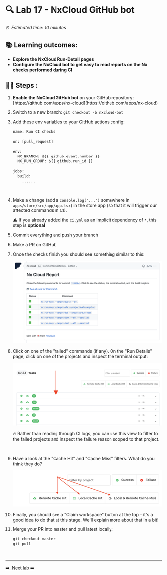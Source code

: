 # 🔍 Lab 17 - NxCloud GitHub bot

###### ⏰ &nbsp;Estimated time: 10 minutes

## 📚 Learning outcomes:

- **Explore the NxCloud Run-Detail pages**
- **Configure the NxCloud bot to get easy to read reports on the Nx checks performed during CI**
  <br />

## 🏋️‍♀️ Steps :

1. **Enable the NxCloud GitHub bot** on your GitHub repository: [https://github.com/apps/nx-cloud](https://github.com/apps/nx-cloud)
   <br />
2. Switch to a new branch: `git checkout -b nxcloud-bot`
   <br />
3. Add these env variables to your GitHub actions config:

   ```
   name: Run CI checks

   on: [pull_request]

   env:
     NX_BRANCH: ${{ github.event.number }}
     NX_RUN_GROUP: ${{ github.run_id }}

   jobs:
     build:
       ......
   ```

   <br />

4. Make a change (add a `console.log("...")` somewhere in `apps/store/src/app/app.tsx`) in the store app (so that it will trigger our affected commands in CI).

   ⚠️ If you already added the `ci.yml` as an implicit dependency of `*`, this step is **optional**
   <br />

5. Commit everything and push your branch
   <br />
6. Make a PR on GitHub
   <br />
7. Once the checks finish you should see something similar to this:

   ![NxCloud Bot](./nx_cloud_bot.png)
   <br />

8. Click on one of the "failed" commands (if any). On the "Run Details" page, click on one of the projects and inspect the terminal output:

   ![Nx Cloud project](./nx-cloud-projects.png)

   🔥 Rather than reading through CI logs, you can use this view to filter to the failed projects and inspect the failure reason scoped to that project.

   <br />

9. Have a look at the "Cache Hit" and "Cache Miss" filters. What do you think they do?

   ![Cache hit/miss](./cache_hit_miss.png)
   <br />

10. Finally, you should see a "Claim workspace" button at the top - it's a good idea to do that at this stage. We'll explain more about that in a bit!
    <br />

11. Merge your PR into master and pull latest locally:

    ```
    git checkout master
    git pull
    ```
    <br />

---

[➡️ &nbsp;Next lab ➡️](../lab18/LAB.md)
